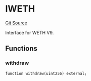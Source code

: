 # IWETH
[Git Source](https://github.com/NaniDAO/accounts/blob/7ac59b02001a809e2cf6d349a24270ca5342f835/src/paymasters/NEETH.sol)

Interface for WETH V9.


## Functions
### withdraw


```solidity
function withdraw(uint256) external;
```

